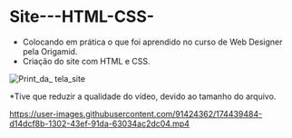# Site---HTML-CSS-

- Colocando em prática o que foi aprendido no curso de Web Designer pela Origamid.
- Criação do site com HTML e CSS.


![Print_da_ tela_site](https://user-images.githubusercontent.com/91424362/174438841-ec551139-6cf9-4328-a890-41884e019516.jpg)


*Tive que reduzir a qualidade do vídeo, devido ao tamanho do arquivo.

https://user-images.githubusercontent.com/91424362/174439484-d14dcf8b-1302-43ef-91da-63034ac2dc04.mp4

